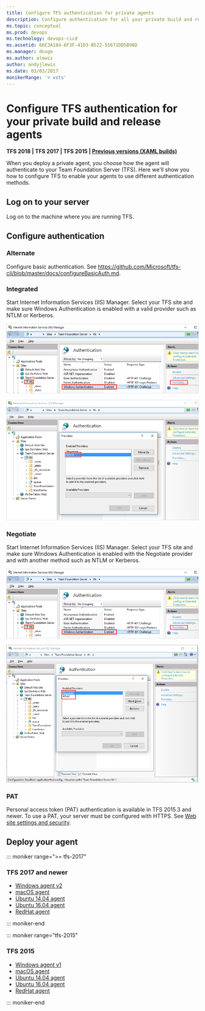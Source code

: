 ```yaml
---
title: Configure TFS authentication for private agents
description: Configure authentication for all your private build and release agents to connect to your Team Foundation Server (TFS)
ms.topic: conceptual
ms.prod: devops
ms.technology: devops-cicd
ms.assetid: 66E3A184-6F3F-41D3-B522-55671DD5B98D
ms.manager: douge
ms.author: alewis
author: andyjlewis
ms.date: 03/03/2017
monikerRange: '< vsts'
---
```



# Configure TFS authentication for your private build and release agents

**TFS 2018 | TFS 2017 | TFS 2015 | [Previous versions (XAML builds)](https://msdn.microsoft.com/en-us/library/ms252495%28v=vs.120%29.aspx)**

When you deploy a private agent, you choose how the agent will authenticate to your Team Foundation Server (TFS). Here we'll show you how to configure TFS to enable your agents to use different authentication methods.

## Log on to your server

Log on to the machine where you are running TFS.

## Configure authentication

### Alternate

Configure basic authentication. See https://github.com/Microsoft/tfs-cli/blob/master/docs/configureBasicAuth.md.

### Integrated

Start Internet Information Services (IIS) Manager. Select your TFS site and make sure Windows Authentication is enabled with a valid provider such as NTLM or Kerberos.

![iis tfs windows authentication](_img/configure-tfs-authentication/iis-tfs-authentication-windows.png)

![iis tfs windows authentication with ntlm provider](_img/configure-tfs-authentication/iis-tfs-authentication-windows-ntlm-provider.png)

### Negotiate

Start Internet Information Services (IIS) Manager. Select your TFS site and make sure Windows Authentication is enabled with the Negotiate provider and with another method such as NTLM or Kerberos.

![iis tfs windows authentication](_img/configure-tfs-authentication/iis-tfs-authentication-windows.png)

![iis tfs windows authentication with negotiate and ntlm provider](_img/configure-tfs-authentication/iis-tfs-authentication-windows-negotiate-and-ntlm-providers.png)

### PAT

Personal access token (PAT) authentication is available in TFS 2015.3 and newer. To use a PAT, your server must be configured with HTTPS. See [Web site settings and security](../../security/websitesettings.md).

## Deploy your agent

::: moniker range=">= tfs-2017"

### TFS 2017 and newer

* [Windows agent v2](v2-windows.md)
* [macOS agent](v2-osx.md)
* [Ubuntu 14.04 agent](v2-linux.md)
* [Ubuntu 16.04 agent](v2-linux.md)
* [RedHat agent](v2-linux.md)

::: moniker-end

::: moniker range="tfs-2015"

### TFS 2015

* [Windows agent v1](v1-windows.md)
* [macOS agent](v2-osx.md)
* [Ubuntu 14.04 agent](v2-linux.md)
* [Ubuntu 16.04 agent](v2-linux.md)
* [RedHat agent](v2-linux.md)

::: moniker-end
